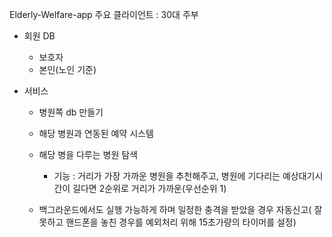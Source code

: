 Elderly-Welfare-app
 주요 클라이언트 : 30대 주부
 - 회원 DB
   - 보호자 
   - 본인(노인 기준)
     
 -  서비스
    - 병원쪽 db 만들기
    - 해당 병원과 연동된 예약 시스템 
    - 해당 병을 다루는 병원 탐색
      - 기능 
         : 거리가 가장 가까운 병원을 추천해주고, 병원에 기다리는 예상대기시간이 길다면 2순위로 거리가 가까운(우선순위 1)
         
    - 백그라운드에서도 실행 가능하게 하며 일정한 충격을 받았을 경우 자동신고( 잘못하고 핸드폰을 놓친 경우를 예외처리 위해 15초가량의 타이머를 설정)

